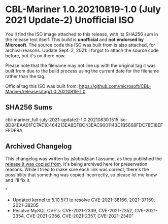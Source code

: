 # CBL-Mariner 1.0.20210819-1.0 (July 2021 Update-2) Unofficial ISO

You'll find the ISO image attached to this release, with its SHA256 sum in the release text itself. This build is **unofficial** and **not endorsed by Microsoft**. The source code this ISO was built from is also attached, for archival reasons. Update Sept. 2, 2021: I forgot to attach the source code before, but it's on there now.

Please note that the filename may not line up with the original tag it was built from due to the build process using the current date for the filename rather than the tag.

Official tag this ISO was built from:
https://github.com/microsoft/CBL-Mariner/releases/tag/1.0.20210819-1.0

## SHA256 Sums

cbl-mariner_full-july-2021-update2-1.0.20210830.1515.iso:<br>
8D84EAA01FC7AE1C464213EA8DFBC43EAC9001143C1B5668FDC78E18EFFFDFBA

## Archived Changelog

This changelog was written by jslobodzian I assume, as they published the [release it was copied from](https://github.com/microsoft/CBL-Mariner/releases/tag/1.0.20210819-1.0). It's being archived here for preservation reasons. While I tried to make sure each link was correct, there's the possibility that something was copied incorrectly, so please let me know and I'll fix it.

"
- Updated kernel to 5.10.57.1 to resolve CVE-2021-38166, 2021-37159, 2021-38205
- Resolve MySQL CVE's: CVE-2021-2339, CVE-2021-2352, CVE-2021-2354, CVE-2021-2356, CVE-2021-2357, CVE-2021-2340"